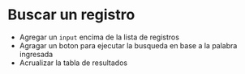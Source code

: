 # Buscar un registro
- Agregar un `input` encima de la lista de registros
- Agragar un boton para ejecutar la busqueda en base a la palabra ingresada
- Acrualizar la tabla de resultados